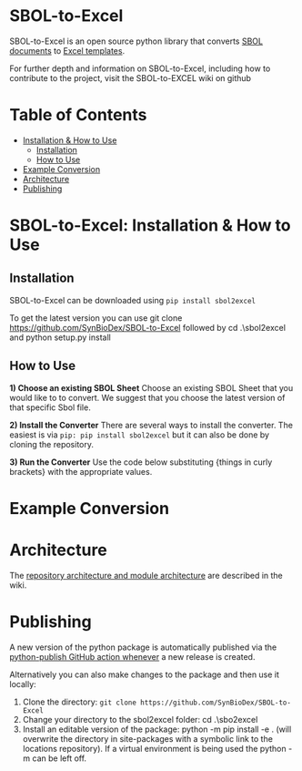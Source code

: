 # SBOL-to-Excel

SBOL-to-Excel is an open source python library that converts [SBOL documents]() to [Excel templates]().

For further depth and information on SBOL-to-Excel, including how to contribute to the project, visit the SBOL-to-EXCEL wiki on github

# Table of Contents
- [Installation & How to Use](installation--how-to-use)
  -  [Installation](#installation)
  -  [How to Use](#how-to-use)
- [Example Conversion](#example-conversion)
- [Architecture](#architecture)
- [Publishing](#publishing)

# SBOL-to-Excel: Installation & How to Use

## Installation

SBOL-to-Excel can be downloaded using `pip install sbol2excel`

To get the latest version you can use git clone https://github.com/SynBioDex/SBOL-to-Excel followed by cd .\sbol2excel and python setup.py install

## How to Use
**1) Choose an existing SBOL Sheet** Choose an existing SBOL Sheet that you would like to to convert. We suggest that you choose the latest version of that specific Sbol file. 

**2) Install the Converter** There are several ways to install the converter. The easiest is via `pip: pip install sbol2excel` but it can also be done by cloning the repository.

**3) Run the Converter** Use the code below substituting {things in curly brackets} with the appropriate values.

# Example Conversion

# Architecture
The [repository architecture and module architecture](https://github.com/SynBioDex/SBOL-to-Excel/wiki) are described in the wiki.

# Publishing
A new version of the python package is automatically published via the [python-publish GitHub action whenever](https://github.com/SynBioDex/SBOL-to-Excel/blob/master/.github/workflows/python-publish.yml) a new release is created.

Alternatively you can also make changes to the package and then use it locally:

1. Clone the directory: `git clone https://github.com/SynBioDex/SBOL-to-Excel`
2. Change your directory to the sbol2excel folder: cd .\sbo2excel
3. Install an editable version of the package: python -m pip install -e . (will overwrite the directory in site-packages with a symbolic link to the locations repository). If a virtual environment is being used the python -m can be left off.

